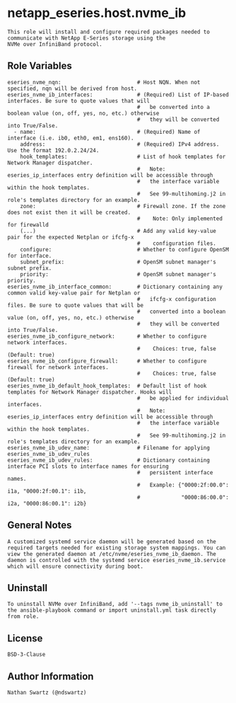 # netapp_eseries.host.nvme_ib
    This role will install and configure required packages needed to communicate with NetApp E-Series storage using the
    NVMe over InfiniBand protocol.

## Role Variables
    eseries_nvme_nqn:                        # Host NQN. When not specified, nqn will be derived from host.
    eseries_nvme_ib_interfaces:              # (Required) List of IP-based interfaces. Be sure to quote values that will
                                             #   be converted into a boolean value (on, off, yes, no, etc.) otherwise
                                             #   they will be converted into True/False.
      - name:                                # (Required) Name of interface (i.e. ib0, eth0, em1, ens160).
        address:                             # (Required) IPv4 address. Use the format 192.0.2.24/24.
        hook_templates:                      # List of hook templates for Network Manager dispatcher.
                                             #   Note: eseries_ip_interfaces entry definition will be accessible through
                                             #   the interface variable within the hook templates.
                                             #   See 99-multihoming.j2 in role's templates directory for an example.
        zone:                                # Firewall zone. If the zone does not exist then it will be created.
                                             #    Note: Only implemented for firewalld
        (...)                                # Add any valid key-value pair for the expected Netplan or ifcfg-x
                                             #    configuration files.
        configure:                           # Whether to configure OpenSM for interface.
        subnet_prefix:                       # OpenSM subnet manager's subnet prefix.
        priority:                            # OpenSM subnet manager's priority.
    eseries_nvme_ib_interface_common:        # Dictionary containing any common valid key-value pair for Netplan or
                                             #   ifcfg-x configuration files. Be sure to quote values that will be
                                             #   converted into a boolean value (on, off, yes, no, etc.) otherwise
                                             #   they will be converted into True/False.
    eseries_nvme_ib_configure_network:       # Whether to configure network interfaces.
                                             #    Choices: true, false (Default: true)
    eseries_nvme_ib_configure_firewall:      # Whether to configure firewall for network interfaces.
                                             #    Choices: true, false (Default: true)
    eseries_nvme_ib_default_hook_templates:  # Default list of hook templates for Network Manager dispatcher. Hooks will
                                             #   be applied for individual interfaces.
                                             #   Note: eseries_ip_interfaces entry definition will be accessible through
                                             #   the interface variable within the hook templates.
                                             #   See 99-multihoming.j2 in role's templates directory for an example.
    eseries_nvme_ib_udev_name:               # Filename for applying eseries_nvme_ib_udev_rules
    eseries_nvme_ib_udev_rules:              # Dictionary containing interface PCI slots to interface names for ensuring
                                             #   persistent interface names.
                                             #   Example: {"0000:2f:00.0": i1a, "0000:2f:00.1": i1b,
                                             #             "0000:86:00.0": i2a, "0000:86:00.1": i2b}

## General Notes
    A customized systemd service daemon will be generated based on the required targets needed for existing storage system mappings. You can view the generated daemon at /etc/nvme/eseries_nvme_ib_daemon. The daemon is controlled with the systemd service eseries_nvme_ib.service which will ensure connectivity during boot.

## Uninstall
    To uninstall NVMe over InfiniBand, add '--tags nvme_ib_uninstall' to the ansible-playbook command or import uninstall.yml task directly
    from role.

## License
    BSD-3-Clause

## Author Information
    Nathan Swartz (@ndswartz)
